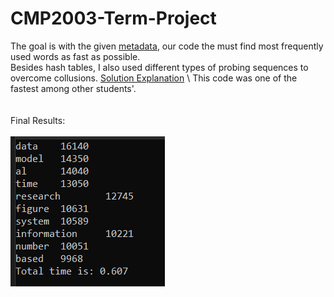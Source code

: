 # CMP2003-Term-Project
The goal is with the given [metadata](https://github.com/mymermer/CMP2003-Term-Project/blob/main/Problem%20Statements/Inputs.zip "Input ZIP"), our code the must find most frequently used words as fast as possible. \
Besides hash tables, I also used different types of probing sequences to overcome collusions. [Solution Explanation](https://github.com/mymermer/CMP2003-Term-Project/blob/main/Solution/CMP2003%20Project%20Presenation.pdf "PDF File") 
\ 
This code was one of the fastest among other students'. \
 \
  \
Final Results: 
 \
  \
![FinalResults](https://github.com/mymermer/CMP2003-Term-Project/blob/main/Solution/Results.png)
